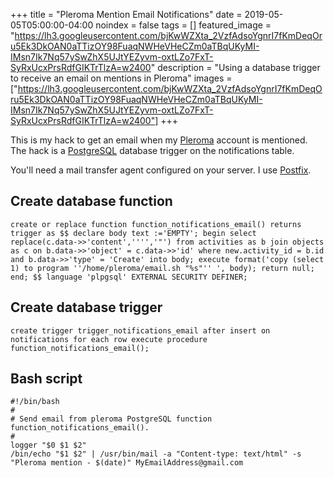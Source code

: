 +++
title =  "Pleroma Mention Email Notifications"
date = 2019-05-05T05:00:00-04:00
noindex = false
tags = []
featured_image = "https://lh3.googleusercontent.com/bjKwWZXta_2VzfAdsoYgnrI7fKmDeqOru5Ek3DkOAN0aTTizOY98FuaqNWHeVHeCZm0aTBqUKyMI-IMsn7Ik7Nq57ySwZhX5UJtYEZyvm-oxtLZo7FxT-SyRxUcxPrsRdfGIKTrTlzA=w2400"
description = "Using a database trigger to receive an email on mentions in Pleroma"
images = ["https://lh3.googleusercontent.com/bjKwWZXta_2VzfAdsoYgnrI7fKmDeqOru5Ek3DkOAN0aTTizOY98FuaqNWHeVHeCZm0aTBqUKyMI-IMsn7Ik7Nq57ySwZhX5UJtYEZyvm-oxtLZo7FxT-SyRxUcxPrsRdfGIKTrTlzA=w2400"]
+++

This is my hack to get an email when my [Pleroma](https://pleroma.social/) account is mentioned. The hack is a [PostgreSQL](https://www.postgresql.org/) database trigger on the notifications table.

You'll need a mail transfer agent configured on your server. I use [Postfix](http://www.postfix.org/).  

## Create database function

`create or replace function function_notifications_email() returns trigger as $$ declare body text :='EMPTY'; begin select replace(c.data->>'content','''','"') from activities as b join objects as c on b.data->>'object' = c.data->>'id' where new.activity_id = b.id and b.data->>'type' = 'Create' into body; execute format('copy (select 1) to program ''/home/pleroma/email.sh "%s"'' ', body); return null; end; $$ language 'plpgsql' EXTERNAL SECURITY DEFINER;`

## Create database trigger

`create trigger trigger_notifications_email after insert on notifications for each row execute procedure function_notifications_email();`

## Bash script

```
#!/bin/bash
#
# Send email from pleroma PostgreSQL function function_notifications_email().
#
logger "$0 $1 $2"
/bin/echo "$1 $2" | /usr/bin/mail -a "Content-type: text/html" -s "Pleroma mention - $(date)" MyEmailAddress@gmail.com
```
